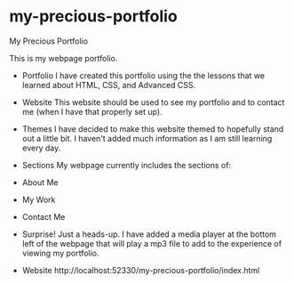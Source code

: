 # my-precious-portfolio
My Precious Portfolio 

This is my webpage portfolio. 

* Portfolio
I have created this portfolio using the the lessons that we learned about HTML, CSS, and Advanced CSS. 

* Website
This website should be used to see my portfolio and to contact me (when I have that properly set up). 

* Themes 
I have decided to make this website themed to hopefully stand out a little bit. I haven't added much information as I am still learning every day. 

* Sections 
My webpage currently includes the sections of:

* About Me

* My Work

* Contact Me 

* Surprise! 
Just a heads-up. I have added a media player at the bottom left of the webpage that will play a mp3 file to add to the experience of viewing my portfolio. 

* Website 
http://localhost:52330/my-precious-portfolio/index.html 
